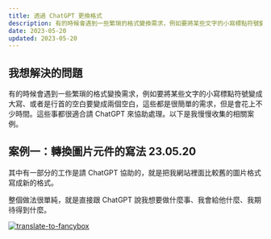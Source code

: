 ```yaml
---
title: 透過 ChatGPT 更換格式
description: 有的時候會遇到一些繁瑣的格式變換需求，例如要將某些文字的小寫標點符號變成大寫、或者是行首的空白要變成兩個空白，這些都是很簡單的需求，但是會花上不少時間。這些事都很適合請 ChatGPT 來協助處理。以下是我慢慢收集的相關案例。
date: 2023-05-20
updated: 2023-05-20
---
```


## 我想解決的問題

有的時候會遇到一些繁瑣的格式變換需求，例如要將某些文字的小寫標點符號變成大寫、或者是行首的空白要變成兩個空白，這些都是很簡單的需求，但是會花上不少時間。這些事都很適合請 ChatGPT 來協助處理。以下是我慢慢收集的相關案例。


## 案例一：轉換圖片元件的寫法 23.05.20


其中有一部分的工作是請 ChatGPT 協助的，就是把我網站裡面比較舊的圖片格式寫成新的格式。

整個做法很單純，就是直接跟 ChatGPT 說我想要做什麼事、我會給他什麼、我期待得到什麼。

<a href="https://pinchlime-screenshots.s3.ap-northeast-1.amazonaws.com/translate-to-fancybox_gox5zo.webp" data-fancybox data-caption="translate-to-fancybox">
  <img src="https://pinchlime-screenshots.s3.ap-northeast-1.amazonaws.com/translate-to-fancybox_gox5zo.webp" loading="lazy" alt="translate-to-fancybox" align="center" />
</a>
